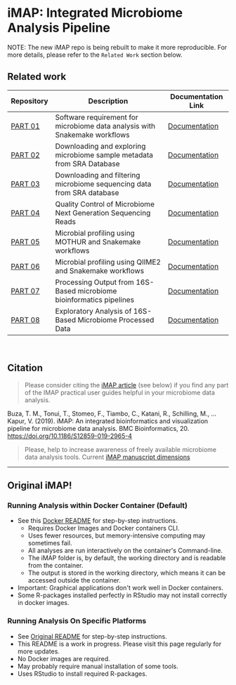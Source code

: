 # iMAP: Integrated Microbiome Analysis Pipeline


NOTE: The new iMAP repo is being rebuilt to make it more reproducible. For more details, please refer to the `Related Work` section below.

## Related work

| Repository | Description | Documentation Link |
|------------|-------------|---------------------|
| [PART 01](https://github.com/tmbuza/imap-essential-software/) | Software requirement for microbiome data analysis with Snakemake workflows | [Documentation](https://tmbuza.github.io/imap-essential-software/) |
| [PART 02](https://github.com/tmbuza/imap-sample-metadata/) | Downloading and exploring microbiome sample metadata from SRA Database | [Documentation](https://tmbuza.github.io/imap-sample-metadata/) |
| [PART 03](https://github.com/tmbuza/imap-download-sra-reads/) | Downloading and filtering microbiome sequencing data from SRA database | [Documentation](https://tmbuza.github.io/imap-download-sra-reads/) |
| [PART 04](https://github.com/tmbuza/imap-read-quality-control/) | Quality Control of Microbiome Next Generation Sequencing Reads | [Documentation](https://tmbuza.github.io/imap-read-quality-control/) |
| [PART 05](https://github.com/tmbuza/imap-bioinformatics-mothur/) | Microbial profiling using MOTHUR and Snakemake workflows | [Documentation](https://tmbuza.github.io/imap-mothur-bioinformatics/) |
| [PART 06](https://github.com/tmbuza/imap-bioinformatics-qiime2/) | Microbial profiling using QIIME2 and Snakemake workflows | [Documentation](https://tmbuza.github.io/imap-qiime2-bioinformatics/) |
| [PART 07](https://github.com/tmbuza/imap-data-processing/) | Processing Output from 16S-Based microbiome bioinformatics pipelines | [Documentation](https://tmbuza.github.io/imap-data-preparation/) |
| [PART 08](https://github.com/tmbuza/imap-exploratory-analysis/) | Exploratory Analysis of 16S-Based Microbiome Processed Data | [Documentation](https://tmbuza.github.io/imap-data-exploration/) |



<br>

## Citation
> Please consider citing the [iMAP article](https://rdcu.be/b5iVj) (see below) if you find any part of the IMAP practical user guides helpful in your microbiome data analysis.

Buza, T. M., Tonui, T., Stomeo, F., Tiambo, C., Katani, R., Schilling, M., … Kapur, V. (2019). iMAP: An integrated bioinformatics and visualization pipeline for microbiome data analysis. BMC Bioinformatics, 20. https://doi.org/10.1186/S12859-019-2965-4

> Please, help to increase awareness of freely available microbiome data analysis tools.
Current [iMAP manuscript dimensions](https://badge.dimensions.ai/details/id/pub.1117740326)


<hr>


## Original iMAP!

### Running Analysis within Docker Container (Default)
* See this [Docker README](https://github.com/tmbuza/iMAP/blob/master/README0.md) for step-by-step instructions.
	* Requires Docker Images and Docker containers CLI.
	* Uses fewer resources, but memory-intensive computing may sometimes fail.
	* All analyses are run interactively on the container's Command-line.
	* The iMAP folder is, by default, the working directory and is readable from the container.
	* The output is stored in the working directory, which means it can be accessed outside the container.
* Important: Graphical applications don't work well in Docker containers. 
* Some R-packages installed perfectly in RStudio may not install correctly in docker images.


### Running Analysis On Specific Platforms
* See [Original README](https://github.com/tmbuza/iMAP/blob/master/_README.md) for step-by-step instructions.
* This README is a work in progress. Please visit this page regularly for more updates.
* No Docker images are required.
* May probably require manual installation of some tools.
* Uses RStudio to install required R-packages.


